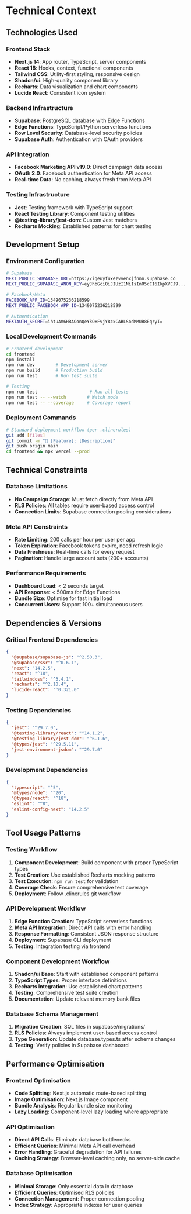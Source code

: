 # Technical Context

## Technologies Used

### Frontend Stack
- **Next.js 14**: App router, TypeScript, server components
- **React 18**: Hooks, context, functional components
- **Tailwind CSS**: Utility-first styling, responsive design
- **Shadcn/ui**: High-quality component library
- **Recharts**: Data visualization and chart components
- **Lucide React**: Consistent icon system

### Backend Infrastructure
- **Supabase**: PostgreSQL database with Edge Functions
- **Edge Functions**: TypeScript/Python serverless functions
- **Row Level Security**: Database-level security policies
- **Supabase Auth**: Authentication with OAuth providers

### API Integration
- **Facebook Marketing API v19.0**: Direct campaign data access
- **OAuth 2.0**: Facebook authentication for Meta API access
- **Real-time Data**: No caching, always fresh from Meta API

### Testing Infrastructure
- **Jest**: Testing framework with TypeScript support
- **React Testing Library**: Component testing utilities
- **@testing-library/jest-dom**: Custom Jest matchers
- **Recharts Mocking**: Established patterns for chart testing

## Development Setup

### Environment Configuration
```bash
# Supabase
NEXT_PUBLIC_SUPABASE_URL=https://igeuyfuxezvvenxjfnnn.supabase.co
NEXT_PUBLIC_SUPABASE_ANON_KEY=eyJhbGciOiJIUzI1NiIsInR5cCI6IkpXVCJ9...

# Facebook/Meta  
FACEBOOK_APP_ID=1349075236218599
NEXT_PUBLIC_FACEBOOK_APP_ID=1349075236218599

# Authentication
NEXTAUTH_SECRET=ihtuAm6HBAOonQeYkO+FvjY8cxCABLSodMMUB8EqryI=
```

### Local Development Commands
```bash
# Frontend development
cd frontend
npm install
npm run dev        # Development server
npm run build      # Production build
npm run test       # Run test suite

# Testing
npm run test                    # Run all tests
npm run test -- --watch        # Watch mode
npm run test -- --coverage     # Coverage report
```

### Deployment Commands
```bash
# Standard deployment workflow (per .clinerules)
git add [files]
git commit -m "🚀 [Feature]: [Description]"
git push origin main
cd frontend && npx vercel --prod
```

## Technical Constraints

### Database Limitations
- **No Campaign Storage**: Must fetch directly from Meta API
- **RLS Policies**: All tables require user-based access control
- **Connection Limits**: Supabase connection pooling considerations

### Meta API Constraints
- **Rate Limiting**: 200 calls per hour per user per app
- **Token Expiration**: Facebook tokens expire, need refresh logic
- **Data Freshness**: Real-time calls for every request
- **Pagination**: Handle large account sets (200+ accounts)

### Performance Requirements
- **Dashboard Load**: < 2 seconds target
- **API Response**: < 500ms for Edge Functions
- **Bundle Size**: Optimise for fast initial load
- **Concurrent Users**: Support 100+ simultaneous users

## Dependencies & Versions

### Critical Frontend Dependencies
```json
{
  "@supabase/supabase-js": "^2.50.3",
  "@supabase/ssr": "^0.6.1", 
  "next": "14.2.5",
  "react": "^18",
  "tailwindcss": "^3.4.1",
  "recharts": "^2.10.4",
  "lucide-react": "^0.321.0"
}
```

### Testing Dependencies
```json
{
  "jest": "^29.7.0",
  "@testing-library/react": "^14.1.2",
  "@testing-library/jest-dom": "^6.1.6",
  "@types/jest": "^29.5.11",
  "jest-environment-jsdom": "^29.7.0"
}
```

### Development Dependencies
```json
{
  "typescript": "^5",
  "@types/node": "^20",
  "@types/react": "^18",
  "eslint": "^8",
  "eslint-config-next": "14.2.5"
}
```

## Tool Usage Patterns

### Testing Workflow
1. **Component Development**: Build component with proper TypeScript types
2. **Test Creation**: Use established Recharts mocking patterns
3. **Test Execution**: `npm run test` for validation
4. **Coverage Check**: Ensure comprehensive test coverage
5. **Deployment**: Follow .clinerules git workflow

### API Development Workflow
1. **Edge Function Creation**: TypeScript serverless functions
2. **Meta API Integration**: Direct API calls with error handling
3. **Response Formatting**: Consistent JSON response structure
4. **Deployment**: Supabase CLI deployment
5. **Testing**: Integration testing via frontend

### Component Development Workflow
1. **Shadcn/ui Base**: Start with established component patterns
2. **TypeScript Types**: Proper interface definitions
3. **Recharts Integration**: Use established chart patterns
4. **Testing**: Comprehensive test suite creation
5. **Documentation**: Update relevant memory bank files

### Database Schema Management
1. **Migration Creation**: SQL files in supabase/migrations/
2. **RLS Policies**: Always implement user-based access control
3. **Type Generation**: Update database.types.ts after schema changes
4. **Testing**: Verify policies in Supabase dashboard

## Performance Optimisation

### Frontend Optimisation
- **Code Splitting**: Next.js automatic route-based splitting
- **Image Optimisation**: Next.js Image component
- **Bundle Analysis**: Regular bundle size monitoring
- **Lazy Loading**: Component-level lazy loading where appropriate

### API Optimisation
- **Direct API Calls**: Eliminate database bottlenecks
- **Efficient Queries**: Minimal Meta API call overhead
- **Error Handling**: Graceful degradation for API failures
- **Caching Strategy**: Browser-level caching only, no server-side cache

### Database Optimisation
- **Minimal Storage**: Only essential data in database
- **Efficient Queries**: Optimised RLS policies
- **Connection Management**: Proper connection pooling
- **Index Strategy**: Appropriate indexes for user queries
